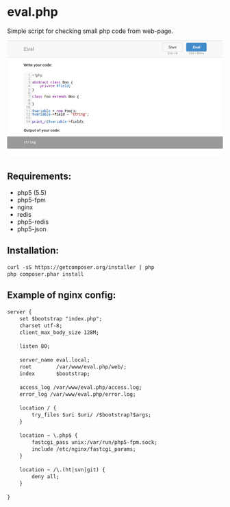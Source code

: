 eval.php
========

Simple script for checking small php code from web-page.

![](https://raw.githubusercontent.com/chuhlomin/eval.php/master/screenshot.png)

Requirements:
-------------

* php5 (5.5)
* php5-fpm
* nginx
* redis
* php5-redis
* php5-json

Installation: 
-------------

~~~
curl -sS https://getcomposer.org/installer | php
php composer.phar install
~~~

Example of nginx config:
------------------------

~~~
server {
	set $bootstrap "index.php";
    charset utf-8;
    client_max_body_size 128M;

    listen 80;

    server_name eval.local;
    root        /var/www/eval.php/web/;
    index       $bootstrap;

    access_log /var/www/eval.php/access.log;
    error_log /var/www/eval.php/error.log;

    location / {
        try_files $uri $uri/ /$bootstrap?$args;
    }

    location ~ \.php$ {
        fastcgi_pass unix:/var/run/php5-fpm.sock;
        include /etc/nginx/fastcgi_params;
    }

    location ~ /\.(ht|svn|git) {
        deny all;
    }

}
~~~
